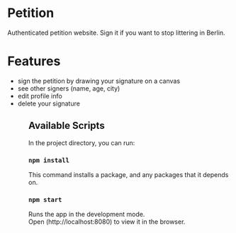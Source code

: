 # Petition
Authenticated petition website. Sign it if you want to stop littering in Berlin.

# Features 

<ul>
<li>sign the petition by drawing your signature on a canvas</li>
<li>see other signers (name, age, city)</li>
<li>edit profile info</li>
  <li>delete your signature</li>
<ul>
  
## Available Scripts

In the project directory, you can run:

### `npm install`

This command installs a package, and any packages that it depends on.

### `npm start`

Runs the app in the development mode.<br />
Open (http://localhost:8080) to view it in the browser.


